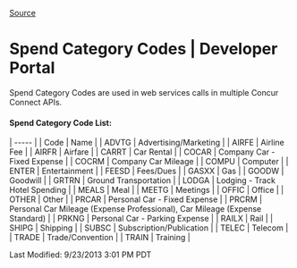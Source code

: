 [Source](https://developer.concur.com/reference/spend-category-codes "Permalink to Spend Category Codes | Developer Portal")

# Spend Category Codes | Developer Portal

Spend Category Codes are used in web services calls in multiple Concur Connect APIs.

####  Spend Category Code List:

| ----- |
|  Code |  Name |
|  ADVTG |  Advertising/Marketing |
|  AIRFE |  Airline Fee |
|  AIRFR |  Airfare |
|  CARRT |  Car Rental |
|  COCAR |  Company Car - Fixed Expense |
|  COCRM |  Company Car Mileage |
|  COMPU |  Computer |
|  ENTER |  Entertainment |
|  FEESD |  Fees/Dues |
|  GASXX |  Gas |
|  GOODW |  Goodwill |
|  GRTRN |  Ground Transportation |
|  LODGA |  Lodging - Track Hotel Spending |
|  MEALS |  Meal |
|  MEETG |  Meetings |
|  OFFIC |  Office |
|  OTHER |  Other |
|  PRCAR |  Personal Car - Fixed Expense |
|  PRCRM |  Personal Car Mileage (Expense Professional), Car Mileage (Expense Standard) |
|  PRKNG |  Personal Car - Parking Expense |
|  RAILX |  Rail |
|  SHIPG |  Shipping |
|  SUBSC |  Subscription/Publication |
|  TELEC |  Telecom |
|  TRADE |  Trade/Convention |
|  TRAIN |  Training |

Last Modified: 9/23/2013 3:01 PM PDT
